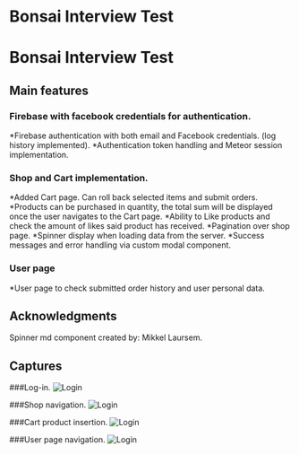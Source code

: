 # Bonsai Interview Test

# Bonsai Interview Test

## Main features

### Firebase with facebook credentials for authentication.

*Firebase authentication with both email and Facebook credentials. (log history implemented).
*Authentication token handling and Meteor session implementation.

### Shop and Cart implementation.

*Added Cart page. Can roll back selected items and submit orders.
*Products can be purchased in quantity, the total sum will be displayed once the user navigates to the Cart page.
*Ability to Like products and check the amount of likes said product has received.
*Pagination over shop page.
*Spinner display when loading data from the server.
*Success messages and error handling via custom modal component.

### User page
*User page to check submitted order history and user personal data.

## Acknowledgments

Spinner md component created by:
Mikkel Laursem.

## Captures

###Log-in.
![Login](https://raw.githubusercontent.com/UlisesFS-ISC/interview-test/interview-UlisesFS/docs/logIn.png)

###Shop navigation.
![Login](https://raw.githubusercontent.com/UlisesFS-ISC/interview-test/interview-UlisesFS/docs/shopNav.png)

###Cart product insertion.
![Login](https://raw.githubusercontent.com/UlisesFS-ISC/interview-test/interview-UlisesFS/docs/cartNav.png)

###User page navigation.
![Login](https://raw.githubusercontent.com/UlisesFS-ISC/interview-test/interview-UlisesFS/docs/userNav.png)